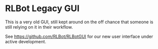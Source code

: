 # RLBot Legacy GUI
This is a very old GUI, still kept around on the off chance
that someone is still relying on it in their workflow.

See https://github.com/RLBot/RLBotGUI for our new user
interface under active development.
